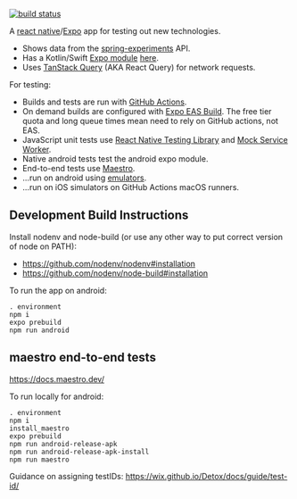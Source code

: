 [![build status](https://github.com/jg210/expo-experiments/actions/workflows/checks.yml/badge.svg)](https://github.com/jg210/expo-experiments/actions/workflows/checks.yml)

A [react native](https://reactnative.dev/)/[Expo](https://expo.dev/) app for testing out new technologies.

* Shows data from the [spring-experiments](https://github.com/jg210/spring-experiments) API.
* Has a Kotlin/Swift [Expo module](https://docs.expo.dev/modules/overview/) [here](modules/expo-experiments).
* Uses [TanStack Query](https://tanstack.com/query/latest) (AKA React Query) for network requests.

For testing:

* Builds and tests are run with [GitHub Actions](https://github.com/jg210/expo-experiments/actions).
* On demand builds are configured with [Expo EAS Build](https://docs.expo.dev/build/introduction/). The free tier quota and long queue times mean need to rely on GitHub actions, not EAS.
* JavaScript unit tests use [React Native Testing Library](https://github.com/callstack/react-native-testing-library) and [Mock Service Worker](https://mswjs.io/).
* Native android tests test the android expo module.
* End-to-end tests use [Maestro](https://www.maestro.dev/).
* ...run on android using [emulators](https://github.com/marketplace/actions/android-emulator-runner).
* ...run on iOS simulators on GitHub Actions macOS runners.

## Development Build Instructions

Install nodenv and node-build (or use any other way to put correct version of node on PATH):

* https://github.com/nodenv/nodenv#installation
* https://github.com/nodenv/node-build#installation

To run the app on android:

```
. environment
npm i
expo prebuild
npm run android
```

## maestro end-to-end tests

https://docs.maestro.dev/

To run locally for android:

```
. environment
npm i
install_maestro
expo prebuild
npm run android-release-apk
npm run android-release-apk-install
npm run maestro
```

Guidance on assigning testIDs: https://wix.github.io/Detox/docs/guide/test-id/

